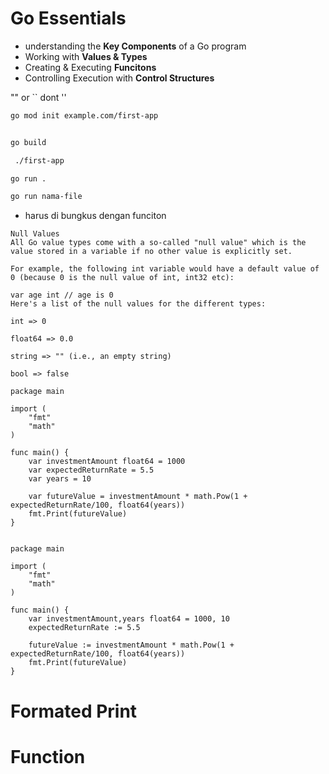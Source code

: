 # Go Essentials

- understanding the **Key Components** of a Go program
- Working with **Values & Types**
- Creating & Executing **Funcitons**
- Controlling Execution with **Control Structures**

"" or `` dont ''

```sh
go mod init example.com/first-app


go build

 ./first-app

```

```sh
go run .

go run nama-file

```

- harus di bungkus dengan funciton

```
Null Values
All Go value types come with a so-called "null value" which is the value stored in a variable if no other value is explicitly set.

For example, the following int variable would have a default value of 0 (because 0 is the null value of int, int32 etc):

var age int // age is 0
Here's a list of the null values for the different types:

int => 0

float64 => 0.0

string => "" (i.e., an empty string)

bool => false
```

```
package main

import (
	"fmt"
	"math"
)

func main() {
	var investmentAmount float64 = 1000
	var expectedReturnRate = 5.5
	var years = 10

	var futureValue = investmentAmount * math.Pow(1 + expectedReturnRate/100, float64(years))
	fmt.Print(futureValue)
}


```

```
package main

import (
	"fmt"
	"math"
)

func main() {
	var investmentAmount,years float64 = 1000, 10
	expectedReturnRate := 5.5

	futureValue := investmentAmount * math.Pow(1 + expectedReturnRate/100, float64(years))
	fmt.Print(futureValue)
}

```

# Formated Print

# Function
